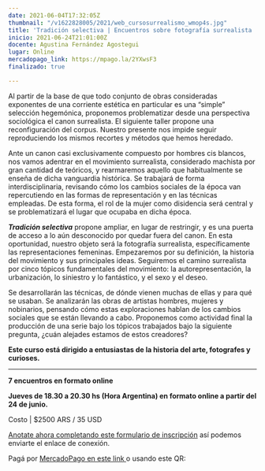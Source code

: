 ```yaml
---
date: 2021-06-04T17:32:05Z
thumbnail: "/v1622828005/2021/web_cursosurrealismo_wmop4s.jpg"
title: 'Tradición selectiva | Encuentros sobre fotografía surrealista '
inicio: 2021-06-24T21:01:00Z
docente: Agustina Fernández Agostegui
lugar: Online
mercadopago_link: https://mpago.la/2YXwsF3
finalizado: true

---
```

Al partir de la base de que todo conjunto de obras consideradas exponentes de una corriente estética en particular es una “simple” selección hegemónica, proponemos problematizar desde una perspectiva sociológica el canon surrealista. El siguiente taller propone una reconfiguración del corpus. Nuestro presente nos impide seguir reproduciendo los mismos recortes y métodos que hemos heredado.

Ante un canon casi exclusivamente compuesto por hombres cis blancos, nos vamos adentrar en el movimiento surrealista, considerado machista por gran cantidad de teóricos, y rearmaremos aquello que habitualmente se enseña de dicha vanguardia histórica. Se trabajará de forma interdisciplinaria, revisando cómo los cambios sociales de la época van repercutiendo en las formas de representación y en las técnicas empleadas. De esta forma, el rol de la mujer como disidencia será central y se problematizará el lugar que ocupaba en dicha época.

**_Tradición selectiva_** propone ampliar, en lugar de restringir, y es una puerta de acceso a lo aún desconocido por quedar fuera del canon. En esta oportunidad, nuestro objeto será la fotografía surrealista, específicamente las representaciones femeninas. Empezaremos por su definición, la historia del movimiento y sus principales ideas. Seguiremos el camino surrealista por cinco tópicos fundamentales del movimiento: la autorepresentación, la urbanización, lo siniestro y lo fantástico, y el sexo y el deseo.

Se desarrollarán las técnicas, de dónde vienen muchas de ellas y para qué se usaban. Se analizarán las obras de artistas hombres, mujeres y nobinarios, pensando cómo estas exploraciones hablan de los cambios sociales que se están llevando a cabo. Proponemos como actividad final la producción de una serie bajo los tópicos trabajados bajo la siguiente pregunta, ¿cuán alejades estamos de estos creadores?

**Este curso está dirigido a entusiastas de la historia del arte, fotografes y curioses.**

***

**7 encuentros en formato online**

**Jueves de 18.30 a 20.30 hs (Hora Argentina) en formato online a partir del 24 de junio.**

Costo | $2500 ARS / 35 USD

[Anotate ahora completando este formulario de inscripción](https://docs.google.com/forms/d/1uHL5VXr-yexUUuiBp9q0uW0QuhBBUhV4Rq-s1t9o2GY/edit) así podemos enviarte el enlace de conexión.

Pagá por [MercadoPago en este link ](https://mpago.la/2YXwsF3)o usando este QR: